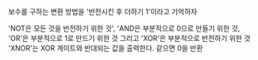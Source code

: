보수를 구하는 변환 방법을 '반전시킨 후 더하기 1'이라고 기억하자

'NOT은 모든 것을 반전하기 위한 것', 'AND은 부분적으로 0으로 만들기 위한 것,
'OR'은 부분적으로 1로 만드기 위한 것 그리고 'XOR'은 부분적으로 반전하기 위한 것
'XNOR'는 XOR 게이트와 반대되는 값을 출력한다. 같으면 0을 반환 

